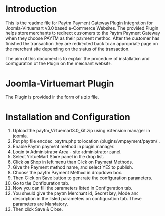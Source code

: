 # Introduction

This is the readme file for Paytm Payment Gateway Plugin Integration for Joomla-Virtuemart v3.0 based e-Commerce Websites.
The provided Plugin helps store merchants to redirect customers to the Paytm Payment Gateway when they choose PAYTM 
as their payment method. After the customer has finished the transaction they are redirected back to an appropriate 
page on the merchant site depending on the status of the transaction.

The aim of this document is to explain the procedure of installation and configuration of the Plugin on the merchant website.

# Joomla-Virtuemart Plugin

The Plugin is provided in the form of a zip file.


# Installation and Configuration

 1. Upload the paytm_Virtuemart3.0_Kit.zip using extension manager in joomla.
 2. Put php file encdec_paytm.php to location <ROOT Directory>/plugins/vmpayment/paytm/ .
 3. Enable Paytm payment method in plugin manager.
 4. Login to Administrator Area - site administrator panel.
 5. Select VirtueMart Store panel in the drop list.
 6. Click on Shop in left menu than Click on Payment Methods.
 7. Give the Payment method name, and select YES to publish.
 8. Choose the paytm Payment Method in dropdown box. 
 9. Then Click on Save button to generate the configuration parameters.
 10. Go to the Configuration tab.
 11. Now you can fill the parameters listed in Configuration tab.
 12. You should give the paytm Merchant id, Secret key, Mode and description in the listed parameters on configuration tab. These parameters are Mandatory.
 13. Then click Save & Close.
